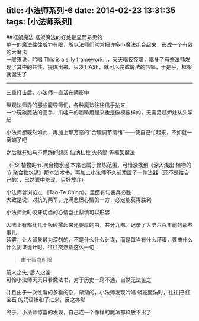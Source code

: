 title: 小法师系列-6
date: 2014-02-23 13:31:35
tags: [小法师系列]
---

##框架魔法
框架魔法的好处是显而易见的  
单一的魔法往往威力有限，所以法师们常常把许多小魔法组合起来，形成一个有效的大魔法  
一般来说，吟唱 This is a silly framework...，天天唱夜夜唱，唱多了有些法师发现了其中的共性，提炼出来，只发TIASF，就可以完成魔法的吟唱，于是乎，框架就诞生了  

---

三重打击后，小法师一直活在阴影中  

纵观法师界的那些魔导师们，各种魔法往往信手拈来  
一个玩碳魔法的高手，爪哇产的咖啡用起来也是像模像样的，无需另起炉灶从头学起   

小法师想既然如此，再加上那万恶的“合理调节情绪”——使自己忙起来，不如就一窝端了吧   

之后就开始马不停蹄的翻阅 仙纳杜拉 火药筒 等框架魔法

（PS: 植物的节.聚合物水泥 本来也属于修炼范围，可惜没找到《深入浅出 植物的节.聚合物水泥》那本法术书，再加上小法师不久前添置了一件法器（还不是给自己的），已然囊中羞涩，只好放弃）  

小法师曾浏览过 《Tao-Te Ching》，里面有句哀兵必胜  
大致是说，对抗的两军，充满悲愤心情的一方，必定能获得胜利  

小法师此时咬牙切齿的心情岂止悲愤可以形容  

大陆上有部比几个板砖摞起来还要厚的书，共分九部，记录了大陆六百年前的那些事儿  
读罢，让人印象最为深刻的，不是什么什么计谋，而是每当有什么坏蛋，要搞什么什么阴谋诡计时，往往突然插这么一句：
>由于智商所限  


前人之失, 后人之鉴  
可怜小法师天天只看魔法书，对于历史一窍不通，自然无法鉴之

并且由于一次性看的多看的杂，渐渐的，小法师发现吟唱 蟒蛇魔法时，往往把 红宝石 的咒语掺和了进来，反之亦然  

终于，小法师惊喜的发现，自己连一个像样的魔法都释放不出了  